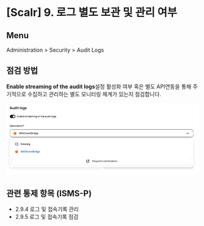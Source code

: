 # [Scalr] 9. 로그 별도 보관 및 관리 여부

## Menu 
Administration > Security > Audit Logs

## 점검 방법 
**Enable streaming of the audit logs**설정 활성화 여부 혹은 별도 API연동을 통해 주기적으로 수집하고 관리하는 별도 모니터링 체계가 있는지 점검합니다. 

![Audit Logs](images/audit-logs.png)


## 관련 통제 항목 (ISMS-P)
- 2.9.4 로그 및 접속기록 관리
- 2.9.5 로그 및 접속기록 점검